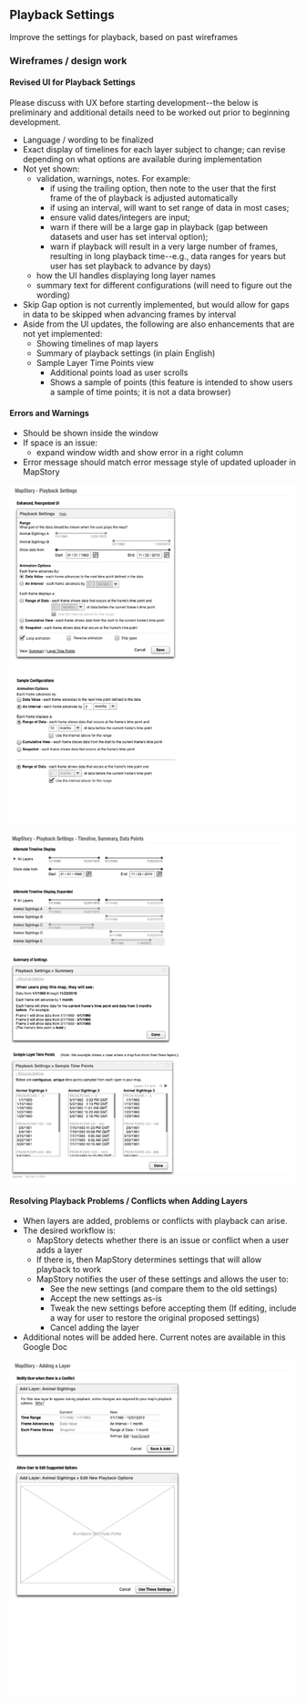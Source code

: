 ## Playback Settings

Improve the settings for playback, based on past wireframes

### Wireframes / design work

#### Revised UI for Playback Settings

Please discuss with UX before starting development--the below is preliminary and additional details need to be worked out prior to beginning development.

 * Language / wording to be finalized
 * Exact display of timelines for each layer subject to change; can revise depending on what options are available during implementation
 * Not yet shown:
    - validation, warnings, notes.  For example:
      * if using the trailing option, then note to the user that the first frame of the of playback is adjusted automatically
      * if using an interval, will want to set range of data in most cases; 
      * ensure valid dates/integers are input;
      * warn if there will be a large gap in playback (gap between datasets and user has set interval option); 
      * warn if playback will result in a very large number of frames, resulting in long playback time--e.g., data ranges for years but user has set playback to advance by days)
    - how the UI handles displaying long layer names
    - summary text for different configurations (will need to figure out the wording)
 * Skip Gap option is not currently implemented, but would allow for gaps in data to be skipped when advancing frames by interval
 * Aside from the UI updates, the following are also enhancements that are not yet implemented:
   - Showing timelines of map layers
   - Summary of playback settings (in plain English)
   - Sample Layer Time Points view
     * Additional points load as user scrolls
     * Shows a sample of points (this feature is intended to show users a sample of time points; it is not a data browser)

#### Errors and Warnings

 * Should be shown inside the window
 * If space is an issue:
   - expand window width and show error in a right column 
 * Error message should match error message style of updated uploader in MapStory

![playback settings](images/playback-settings.png)

![more playback settings](images/playback-settings-more.png)



#### Resolving Playback Problems / Conflicts when Adding Layers
 * When layers are added, problems or conflicts with playback can arise.
 * The desired workflow is:
   - MapStory detects whether there is an issue or conflict when a user adds a layer
   - If there is, then MapStory determines settings that will allow playback to work
   - MapStory notifies the user of these settings and allows the user to:
     * See the new settings (and compare them to the old settings)
     * Accept the new settings as-is
     * Tweak the new settings before accepting them (If editing, include a way for user to restore the original proposed settings)
     * Cancel adding the layer
 * Additional notes will be added here.  Current notes are available in this Google Doc

![adding layer](images/adding-layer.png)

